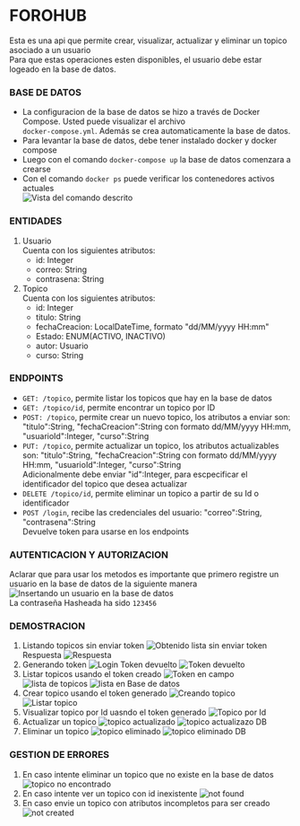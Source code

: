 # FOROHUB  
Esta es una api que permite crear, visualizar, actualizar y eliminar un topico asociado a un usuario  
Para que estas operaciones esten disponibles, el usuario debe estar logeado en la base de datos.  

### BASE DE DATOS  
- La configuracion de la base de datos se hizo a través de Docker Compose. Usted puede visualizar el archivo  
`docker-compose.yml`. Además se crea automaticamente la base de datos.
- Para levantar la base de datos, debe tener instalado docker y docker compose  
- Luego con el comando `docker-compose up` la base de datos comenzara a crearse
- Con el comando `docker ps` puede verificar los contenedores activos actuales  
![Vista del comando descrito](./img/vistaDockerPs.png)

### ENTIDADES
1. Usuario  
Cuenta con los siguientes atributos:
    - id: Integer
    - correo: String
    - contrasena: String
2. Topico  
Cuenta con los siguientes atributos:
    - id: Integer
    - titulo: String
    - fechaCreacion: LocalDateTime, formato "dd/MM/yyyy HH:mm"
    - Estado: ENUM(ACTIVO, INACTIVO)
    - autor: Usuario
    - curso: String

### ENDPOINTS
- `GET: /topico`, permite listar los topicos que hay en la base de datos
- `GET: /topico/id`, permite encontrar un topico por ID
- `POST: /topico`, permite crear un nuevo topico, los atributos a enviar son: "titulo":String, "fechaCreacion":String con formato dd/MM/yyyy HH:mm, "usuarioId":Integer, "curso":String
- `PUT: /topico`, permite actualizar un topico, los atributos actualizables son: "titulo":String, "fechaCreacion":String con formato dd/MM/yyyy HH:mm, "usuarioId":Integer, "curso":String  
Adicionalmente debe enviar "id":Integer, para escpecificar el identificador del topico que desea actualizar
- `DELETE /topico/id`, permite eliminar un topico a partir de su Id o identificador
- `POST /login`, recibe las credenciales del usuario: "correo":String, "contrasena":String  
Devuelve token para usarse en los endpoints  

### AUTENTICACION Y AUTORIZACION
Aclarar que para usar los metodos es importante que primero registre un usuario en la base de datos de la siguiente manera  
![Insertando un usuario en la base de datos](./img/insercionDB.png)  
La contraseña Hasheada ha sido `123456`

### DEMOSTRACION
1. Listando topicos sin enviar token
![Obtenido lista sin enviar token](./img/sinTokenGetAll.png)
Respuesta
![Respuesta](./img/sinTokenGetAll2.png)
2. Generando token
![Login](./img/login.png)
Token devuelto
![Token devuelto](./img/tokenDevuelto.png)
3. Listar topicos usando el token creado
![Token en campo](./img/tokenEnZona.png)
![lista de topicos](./img/listaTopicos.png)
![lista en Base de datos](./img/registroListadoBD.png)
4. Crear topico usando el token generado
![Creando topico](./img/creandoTopico.png)
![Listar topico](./img/listarTopico2.png)
5. Visualizar topico por Id uasndo el token generado
![Topico por Id](./img/verTopicoId.png)
6. Actualizar un topico
![topico actualizado](./img/topicoActualizado.png)
![topico actualizazo DB](./img/topicoActualizado2.png)
7. Eliminar un topico
![topico eliminado](./img/topicoEliminado.png)
![topico eliminado DB](./img/topicoEliminado2.png)

### GESTION DE ERRORES
1. En caso intente eliminar un topico que no existe en la base de datos
![topico no encontrado](./img/topicoNotFound.png)
2. En caso intente ver un topico con id inexistente
![not found](./img/getNotFound.png)
3. En caso envie un topico con atributos incompletos para ser creado
![not created](./img/topicoCreacionFallida.png)
